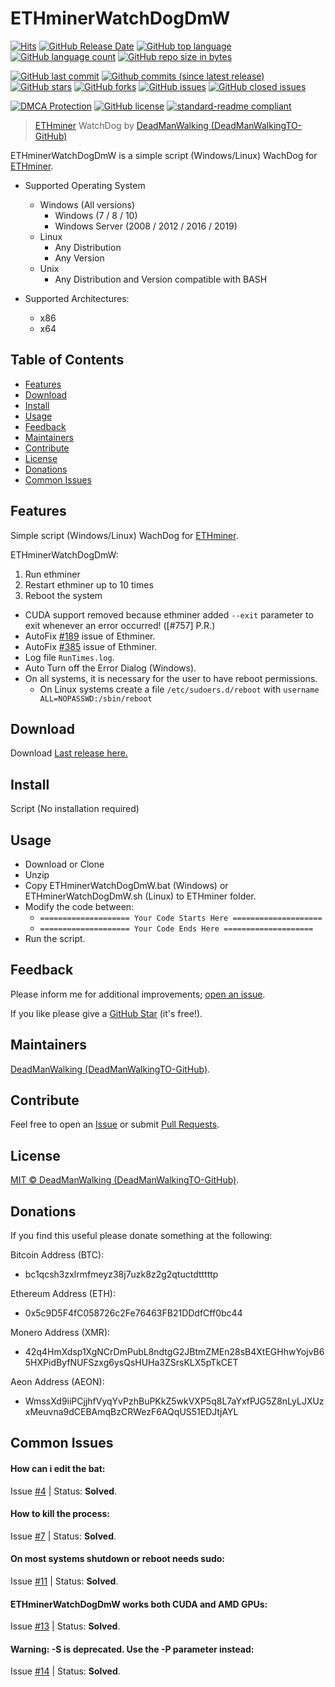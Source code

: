 # ETHminerWatchDogDmW

[![Hits](https://hits.sh/github.com/DeadManWalkingTO/ETHminerWatchDogDmW.svg?style=plastic&label=HitCount)](../../)
[![GitHub Release Date](https://img.shields.io/github/release-date-pre/DeadManWalkingTO/ETHminerWatchDogDmW.svg)](../../releases/latest)
[![GitHub top language](https://img.shields.io/github/languages/top/DeadManWalkingTO/ETHminerWatchDogDmW.svg)](../../)
[![GitHub language count](https://img.shields.io/github/languages/count/DeadManWalkingTO/ETHminerWatchDogDmW.svg)](../../)
[![GitHub repo size in bytes](https://img.shields.io/github/repo-size/DeadManWalkingTO/ETHminerWatchDogDmW.svg)](../../)

[![GitHub last commit](https://img.shields.io/github/last-commit/DeadManWalkingTO/ETHminerWatchDogDmW.svg)](../../)
[![Github commits (since latest release)](https://img.shields.io/github/commits-since/DeadManWalkingTO/ETHminerWatchDogDmW/latest.svg)](../../)
[![GitHub stars](https://img.shields.io/github/stars/DeadManWalkingTO/ETHminerWatchDogDmW.svg)](../../stargazers)
[![GitHub forks](https://img.shields.io/github/forks/DeadManWalkingTO/ETHminerWatchDogDmW.svg)](../../network)
[![GitHub issues](https://img.shields.io/github/issues/DeadManWalkingTO/ETHminerWatchDogDmW.svg)](../../issues)
[![GitHub closed issues](https://img.shields.io/github/issues-closed/DeadManWalkingTO/ETHminerWatchDogDmW.svg)](../../issues)

[![DMCA Protection](https://img.shields.io/badge/DMCA-Protected-brightgreen.svg)](https://www.dmca.com/Takedowns.aspx?r=m)
[![GitHub license](https://img.shields.io/github/license/DeadManWalkingTO/ETHminerWatchDogDmW.svg)](./LICENSE)
[![standard-readme compliant](https://img.shields.io/badge/readme%20style-standard-brightgreen.svg)](./README.md)

> [ETHminer](https://github.com/ethereum-mining/ethminer) WatchDog by [DeadManWalking (DeadManWalkingTO-GitHub)](https://github.com/DeadManWalkingTO)

ETHminerWatchDogDmW is a simple script (Windows/Linux) WachDog for [ETHminer](https://github.com/ethereum-mining/ethminer).

- Supported Operating System
  - Windows (All versions)
    - Windows (7 / 8 / 10)
    - Windows Server (2008 / 2012 / 2016 / 2019)
  - Linux
    - Any Distribution
    - Any Version
  - Unix
    - Any Distribution and Version compatible with BASH
  
- Supported Architectures:
  - x86
  - x64
  
## Table of Contents

- [Features](#features)
- [Download](#download)
- [Install](#install)
- [Usage](#usage)
- [Feedback](#feedback)
- [Maintainers](#maintainers)
- [Contribute](#contribute)
- [License](#license)
- [Donations](#donations)
- [Common Issues](#common-issues)

## Features

Simple script (Windows/Linux) WachDog for [ETHminer](https://github.com/ethereum-mining/ethminer).

ETHminerWatchDogDmW:

1. Run ethminer
2. Restart ethminer up to 10 times
3. Reboot the system

* CUDA support removed because ethminer added `--exit` parameter to exit whenever an error occurred! ([#757] P.R.)
* AutoFix [#189](https://github.com/ethereum-mining/ethminer/issues/189) issue of Ethminer.
* AutoFix [#385](https://github.com/ethereum-mining/ethminer/issues/385) issue of Ethminer.
* Log file `RunTimes.log`.
* Auto Turn off the Error Dialog (Windows).
* On all systems, it is necessary for the user to have reboot permissions.
  * Οn Linux systems create a file `/etc/sudoers.d/reboot` with `username ALL=NOPASSWD:/sbin/reboot`

## Download

Download [Last release here.](../../releases/latest)

## Install

Script (No installation required)

## Usage

* Download or Clone
* Unzip
* Copy ETHminerWatchDogDmW.bat (Windows) or ETHminerWatchDogDmW.sh (Linux) to ETHminer folder.
* Modify the code between:
  * `==================== Your Code Starts Here ====================`
  * `==================== Your Code Ends Here ====================`
* Run the script.

## Feedback

Please inform me for additional improvements; [open an issue](../../issues).

If you like please give a [GitHub Star](../../stargazers) (it's free!).

## Maintainers

[DeadManWalking (DeadManWalkingTO-GitHub)](https://github.com/DeadManWalkingTO).

## Contribute

Feel free to open an [Issue](../../issues/new) or submit [Pull Requests](../../pulls).

## License

[MIT © DeadManWalking (DeadManWalkingTO-GitHub)](./LICENSE).

## Donations

If you find this useful please donate something at the following:

Bitcoin Address (BTC):
* bc1qcsh3zxlrmfmeyz38j7uzk8z2g2qtuctdtttttp

Ethereum Address (ETH):
* 0x5c9D5F4fC058726c2Fe76463FB21DDdfCff0bc44

Monero Address (XMR):
* 42q4HmXdsp1XgNCrDmPubL8ndtgG2JBtmZMEn28sB4XtEGHhwYojvB65HXPidByfNUFSzxg6ysQsHUHa3ZSrsKLX5pTkCET

Aeon Address (AEON):
* WmssXd9iiPCjjhfVyqYvPzhBuPKkZ5wkVXP5q8L7aYxfPJG5Z8nLyLJXUzxMeuvna9dCEBAmqBzCRWezF6AQqUS51EDJtjAYL

## Common Issues

#### How can i edit the bat:
Issue [#4](../../issues/4) | Status: **Solved**.
#### How to kill the process:
Issue [#7](../../issues/7) | Status: **Solved**.
#### On most systems shutdown or reboot needs sudo:
Issue [#11](../../issues/11) | Status: **Solved**.
#### ETHminerWatchDogDmW works both CUDA and AMD GPUs:
Issue [#13](../../issues/13) | Status: **Solved**.
#### Warning: -S is deprecated. Use the -P parameter instead:
Issue [#14](../../issues/14) | Status: **Solved**.
